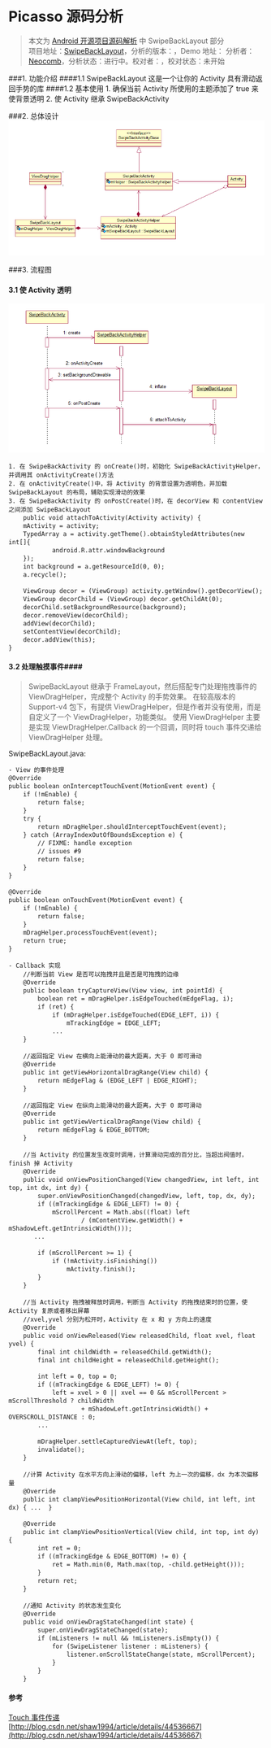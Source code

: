 Picasso 源码分析
====================================
> 本文为 [Android 开源项目源码解析](http://a.codekk.com) 中 SwipeBackLayout 部分  
> 项目地址：[SwipeBackLayout](https://github.com/ikew0ng/SwipeBackLayout)，分析的版本：，Demo 地址：
> 分析者：[Neocomb](https://github.com/Neocomb)，分析状态：进行中。校对者：，校对状态：未开始

###1. 功能介绍
####1.1 SwipeBackLayout
	这是一个让你的 Activity 具有滑动返回手势的库
####1.2 基本使用
	1. 确保当前 Activity 所使用的主题添加了 <item name="android:windowIsTranslucent">true</item> 来使背景透明
	2. 使 Activity 继承 SwipeBackActivity 

###2. 总体设计
![类图](image/SwipeBackLayout.png)

###3. 流程图
#### 3.1 使 Activity 透明 ####
![时序图](image/Activity.png)

	1. 在 SwipeBackActivity 的 onCreate()时，初始化 SwipeBackActivityHelper，并调用其 onActivityCreate()方法
	2. 在 onActivityCreate()中，将 Activity 的背景设置为透明色，并加载 SwipeBackLayout 的布局，辅助实现滑动的效果
	3. 在 SwipeBackActivity 的 onPostCreate()时，在 decorView 和 contentView 之间添加 SwipeBackLayout
        public void attachToActivity(Activity activity) {
        mActivity = activity;
        TypedArray a = activity.getTheme().obtainStyledAttributes(new int[]{
                android.R.attr.windowBackground
        });
        int background = a.getResourceId(0, 0);
        a.recycle();

        ViewGroup decor = (ViewGroup) activity.getWindow().getDecorView();
        ViewGroup decorChild = (ViewGroup) decor.getChildAt(0);
        decorChild.setBackgroundResource(background);
        decor.removeView(decorChild);
        addView(decorChild);
        setContentView(decorChild);
        decor.addView(this);
    }

#### 3.2 处理触摸事件####
>SwipeBackLayout 继承于 FrameLayout，然后搭配专门处理拖拽事件的 ViewDragHelper，完成整个 Activity 的手势效果。
>在较高版本的 Support-v4 包下，有提供 ViewDragHelper，但是作者并没有使用，而是自定义了一个 ViewDragHelper，功能类似。
>使用 ViewDragHelper 主要是实现 ViewDragHelper.Callback 的一个回调，同时将 touch 事件交递给 ViewDragHelper 处理。

SwipeBackLayout.java:

	- View 的事件处理
	@Override
    public boolean onInterceptTouchEvent(MotionEvent event) {
        if (!mEnable) {
            return false;
        }
        try {
            return mDragHelper.shouldInterceptTouchEvent(event);
        } catch (ArrayIndexOutOfBoundsException e) {
            // FIXME: handle exception
            // issues #9
            return false;
        }
    }

    @Override
    public boolean onTouchEvent(MotionEvent event) {
        if (!mEnable) {
            return false;
        }
        mDragHelper.processTouchEvent(event);
        return true;
    }

	- Callback 实现
		//判断当前 View 是否可以拖拽并且是否是可拖拽的边缘
		@Override
		public boolean tryCaptureView(View view, int pointId) {
            boolean ret = mDragHelper.isEdgeTouched(mEdgeFlag, i);
            if (ret) {
                if (mDragHelper.isEdgeTouched(EDGE_LEFT, i)) {
                    mTrackingEdge = EDGE_LEFT;
				...
        }

		//返回指定 View 在横向上能滑动的最大距离，大于 0 即可滑动
        @Override
        public int getViewHorizontalDragRange(View child) {
            return mEdgeFlag & (EDGE_LEFT | EDGE_RIGHT);
        }

		//返回指定 View 在纵向上能滑动的最大距离，大于 0 即可滑动
        @Override
        public int getViewVerticalDragRange(View child) {
            return mEdgeFlag & EDGE_BOTTOM;
        }

		//当 Activity 的位置发生改变时调用，计算滑动完成的百分比，当超出阀值时，finish 掉 Activity
        @Override
        public void onViewPositionChanged(View changedView, int left, int top, int dx, int dy) {
            super.onViewPositionChanged(changedView, left, top, dx, dy);
            if ((mTrackingEdge & EDGE_LEFT) != 0) {
                mScrollPercent = Math.abs((float) left
                        / (mContentView.getWidth() + mShadowLeft.getIntrinsicWidth()));
           ...

            if (mScrollPercent >= 1) {
                if (!mActivity.isFinishing())
                    mActivity.finish();
            }
        }

		//当 Activity 拖拽被释放时调用，判断当 Activity 的拖拽结束时的位置，使 Activity 复原或者移出屏幕
		//xvel,yvel 分别为松开时，Activity 在 x 和 y 方向上的速度
        @Override
        public void onViewReleased(View releasedChild, float xvel, float yvel) {
            final int childWidth = releasedChild.getWidth();
            final int childHeight = releasedChild.getHeight();

            int left = 0, top = 0;
            if ((mTrackingEdge & EDGE_LEFT) != 0) {
                left = xvel > 0 || xvel == 0 && mScrollPercent > mScrollThreshold ? childWidth
                        + mShadowLeft.getIntrinsicWidth() + OVERSCROLL_DISTANCE : 0;
     		...

            mDragHelper.settleCapturedViewAt(left, top);
            invalidate();
        }

		//计算 Activity 在水平方向上滑动的偏移，left 为上一次的偏移，dx 为本次偏移量
        @Override
        public int clampViewPositionHorizontal(View child, int left, int dx) { ...  }

        @Override
        public int clampViewPositionVertical(View child, int top, int dy) {
            int ret = 0;
            if ((mTrackingEdge & EDGE_BOTTOM) != 0) {
                ret = Math.min(0, Math.max(top, -child.getHeight()));
            }
            return ret;
        }

		//通知 Activity 的状态发生变化
        @Override
        public void onViewDragStateChanged(int state) {
            super.onViewDragStateChanged(state);
            if (mListeners != null && !mListeners.isEmpty()) {
                for (SwipeListener listener : mListeners) {
                    listener.onScrollStateChange(state, mScrollPercent);
                }
            }
        }


#### 参考 ####
[Touch 事件传递](http://codekk.com/blogs/detail/54cfab086c4761e5001b253e) <br>
[http://blog.csdn.net/shaw1994/article/details/44536667](http://blog.csdn.net/shaw1994/article/details/44536667)